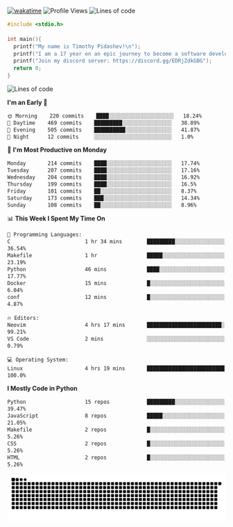 [![wakatime](https://wakatime.com/badge/user/b920b284-3cde-4cd4-b72e-f7f22d050b16.svg)](https://wakatime.com/@b920b284-3cde-4cd4-b72e-f7f22d050b16)
![Profile Views](http://img.shields.io/badge/Profile%20Views-856-blue)
![Lines of code](https://img.shields.io/badge/From%20Hello%20World%20I%27ve%20Written--440%20Thousand%20lines%20of%20code-blue)

```c
#include <stdio.h>

int main(){
  printf("My name is Timothy Pidashev!\n"); 
  printf("I am a 17 year on an epic journey to become a software developer!\n");
  printf("Join my discord server: https://discord.gg/EDRjZdkGBG");
  return 0;
}
```

<!--START_SECTION:waka-->
![Lines of code](https://img.shields.io/badge/From%20Hello%20World%20I%27ve%20Written--440%20Thousand%20lines%20of%20code-blue)

**I'm an Early 🐤** 

```text
🌞 Morning    220 commits    ████░░░░░░░░░░░░░░░░░░░░░   18.24% 
🌆 Daytime    469 commits    █████████░░░░░░░░░░░░░░░░   38.89% 
🌃 Evening    505 commits    ██████████░░░░░░░░░░░░░░░   41.87% 
🌙 Night      12 commits     ░░░░░░░░░░░░░░░░░░░░░░░░░   1.0%

```
📅 **I'm Most Productive on Monday** 

```text
Monday       214 commits    ████░░░░░░░░░░░░░░░░░░░░░   17.74% 
Tuesday      207 commits    ████░░░░░░░░░░░░░░░░░░░░░   17.16% 
Wednesday    204 commits    ████░░░░░░░░░░░░░░░░░░░░░   16.92% 
Thursday     199 commits    ████░░░░░░░░░░░░░░░░░░░░░   16.5% 
Friday       101 commits    ██░░░░░░░░░░░░░░░░░░░░░░░   8.37% 
Saturday     173 commits    ███░░░░░░░░░░░░░░░░░░░░░░   14.34% 
Sunday       108 commits    ██░░░░░░░░░░░░░░░░░░░░░░░   8.96%

```


📊 **This Week I Spent My Time On** 

```text
💬 Programming Languages: 
C                        1 hr 34 mins        █████████░░░░░░░░░░░░░░░░   36.54% 
Makefile                 1 hr                █████░░░░░░░░░░░░░░░░░░░░   23.19% 
Python                   46 mins             ████░░░░░░░░░░░░░░░░░░░░░   17.77% 
Docker                   15 mins             █░░░░░░░░░░░░░░░░░░░░░░░░   6.04% 
conf                     12 mins             █░░░░░░░░░░░░░░░░░░░░░░░░   4.87%

🔥 Editors: 
Neovim                   4 hrs 17 mins       ████████████████████████░   99.21% 
VS Code                  2 mins              ░░░░░░░░░░░░░░░░░░░░░░░░░   0.79%

💻 Operating System: 
Linux                    4 hrs 19 mins       █████████████████████████   100.0%

```

**I Mostly Code in Python** 

```text
Python                   15 repos            █████████░░░░░░░░░░░░░░░░   39.47% 
JavaScript               8 repos             █████░░░░░░░░░░░░░░░░░░░░   21.05% 
Makefile                 2 repos             █░░░░░░░░░░░░░░░░░░░░░░░░   5.26% 
CSS                      2 repos             █░░░░░░░░░░░░░░░░░░░░░░░░   5.26% 
HTML                     2 repos             █░░░░░░░░░░░░░░░░░░░░░░░░   5.26%

```



<!--END_SECTION:waka-->
![Snake animation](https://raw.githubusercontent.com/timmypidashev/timmypidashev/main/commits.svg)
